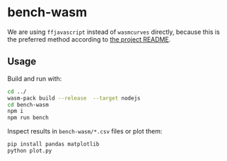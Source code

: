 # bench-wasm

We are using `ffjavascript` instead of `wasmcurves` directly, because this is the preferred method according
to [the project README](https://github.com/iden3/wasmcurves/blob/master/README.md).

## Usage

Build and run with:

```bash
cd ../
wasm-pack build --release  --target nodejs
cd bench-wasm
npm i
npm run bench
```

Inspect results in `bench-wasm/*.csv` files or plot them:

```bash
pip install pandas matplotlib
python plot.py
```
